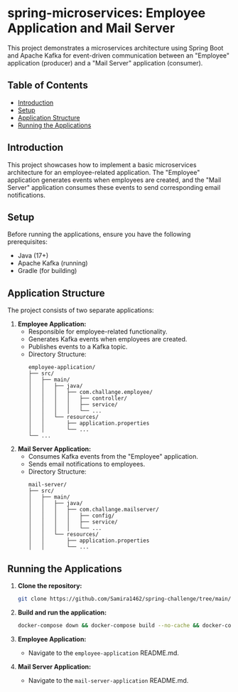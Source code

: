 # spring-microservices: Employee Application and Mail Server

This project demonstrates a microservices architecture using Spring Boot and Apache Kafka for event-driven communication between an "Employee" application (producer) and a "Mail Server" application (consumer).

## Table of Contents

- [Introduction](#introduction)
- [Setup](#setup)
- [Application Structure](#application-structure)
- [Running the Applications](#running-the-applications)

## Introduction

This project showcases how to implement a basic microservices architecture for an employee-related application. The "Employee" application generates events when employees are created, and the "Mail Server" application consumes these events to send corresponding email notifications.

## Setup

Before running the applications, ensure you have the following prerequisites:

- Java (17+)
- Apache Kafka (running)
- Gradle (for building)

## Application Structure

The project consists of two separate applications:

1. **Employee Application:**
    - Responsible for employee-related functionality.
    - Generates Kafka events when employees are created.
    - Publishes events to a Kafka topic.
    - Directory Structure:
      ```
      employee-application/
      ├── src/
      │   ├── main/
      │   │   ├── java/
      │   │   │   ├── com.challange.employee/
      │   │   │   │   ├── controller/
      │   │   │   │   ├── service/
      │   │   │   │   └── ...
      │   │   └── resources/
      │   │       ├── application.properties
      │   │       └── ...
      └── ...

2. **Mail Server Application:**
    - Consumes Kafka events from the "Employee" application.
    - Sends email notifications to employees.
    - Directory Structure:
      ```
      mail-server/
      ├── src/
      │   ├── main/
      │   │   ├── java/
      │   │   │   ├── com.challange.mailserver/
      │   │   │   │   ├── config/
      │   │   │   │   ├── service/
      │   │   │   │   └── ...
      │   │   └── resources/
      │   │       ├── application.properties
      │   │       └── ...

## Running the Applications
1. **Clone the repository:**
   ```sh
   git clone https://github.com/Samira1462/spring-challenge/tree/main/employee-api

2. **Build and run the application:**
   ```sh 
   docker-compose down && docker-compose build --no-cache && docker-compose up

3. **Employee Application:**
    - Navigate to the `employee-application` README.md.
   

4. **Mail Server Application:**
    - Navigate to the `mail-server-application` README.md.


